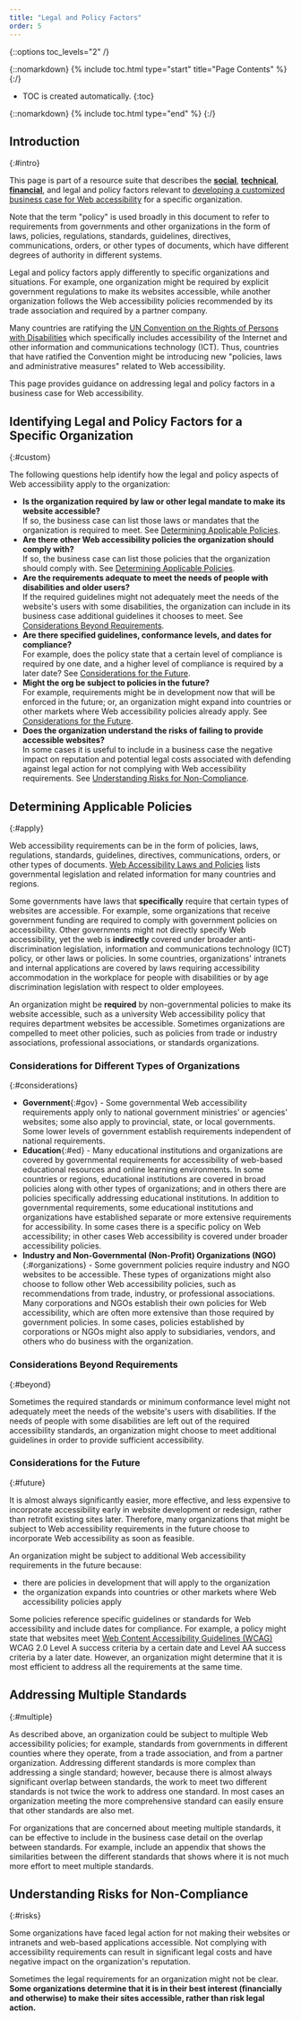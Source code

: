 ```yaml
---
title: "Legal and Policy Factors"
order: 5
---
```

{::options toc_levels="2" /}

{::nomarkdown}
{% include toc.html type="start" title="Page Contents" %}
{:/}

-   TOC is created automatically.
{:toc}

{::nomarkdown}
{% include toc.html type="end" %}
{:/}

## Introduction
{:#intro}

This page is part of a resource suite that describes the
[**social**](social-factors.html), [**technical**](technical-factors.md),
[**financial**](financial-factors.html), and legal and policy factors relevant to
[developing a customized business case for Web
accessibility](Overview.html) for a specific organization.

Note that the term "policy" is used broadly in this document to refer to
requirements from governments and other organizations in the form of
laws, policies, regulations, standards, guidelines, directives,
communications, orders, or other types of documents, which have
different degrees of authority in different systems.

Legal and policy factors apply differently to specific organizations and
situations. For example, one organization might be required by explicit
government regulations to make its websites accessible, while another
organization follows the Web accessibility policies recommended by its
trade association and required by a partner company.

Many countries are ratifying the [UN Convention on the Rights of Persons
with
Disabilities](http://www.un.org/disabilities/default.asp?navid=12&pid=150)
which specifically includes accessibility of the Internet and other
information and communications technology (ICT). Thus, countries that
have ratified the Convention might be introducing new "policies, laws
and administrative measures" related to Web accessibility.

This page provides guidance on addressing legal and policy factors in a
business case for Web accessibility.

## Identifying Legal and Policy Factors for a Specific Organization
{:#custom}

The following questions help identify how the legal and policy aspects
of Web accessibility apply to the organization:

-   **Is the organization required by law or other legal mandate to make
    its website accessible?**<br>
    If so, the business case can list those laws or mandates that the
    organization is required to meet. See [Determining Applicable
    Policies](#apply).
-   **Are there other Web accessibility policies the organization should
    comply with?**<br>
    If so, the business case can list those policies that the
    organization should comply with. See [Determining Applicable
    Policies](#apply).
-   **Are the requirements adequate to meet the needs of people with
    disabilities and older users?**<br>
    If the required guidelines might not adequately meet the needs of
    the website's users with some disabilities, the organization can
    include in its business case additional guidelines it chooses to
    meet. See [Considerations Beyond Requirements](#beyond).
-   **Are there specified guidelines, conformance levels, and dates for
    compliance?**<br>
    For example, does the policy state that a certain level of
    compliance is required by one date, and a higher level of compliance
    is required by a later date? See [Considerations for the
    Future](#future).
-   **Might the org be subject to policies in the future?**<br>
    For example, requirements might be in development now that will be
    enforced in the future; or, an organization might expand into
    countries or other markets where Web accessibility policies already
    apply. See [Considerations for the Future](#future).
-   **Does the organization understand the risks of failing to provide
    accessible websites?**<br>
    In some cases it is useful to include in a business case the
    negative impact on reputation and potential legal costs associated
    with defending against legal action for not complying with Web
    accessibility requirements. See [Understanding Risks for
    Non-Compliance](#risks).

## Determining Applicable Policies
{:#apply}

Web accessibility requirements can be in the form of policies, laws,
regulations, standards, guidelines, directives, communications, orders,
or other types of documents. [Web Accessibility Laws and
Policies](/WAI/Policy/Overview.html) lists governmental legislation and
related information for many countries and regions.

Some governments have laws that **specifically** require that certain
types of websites are accessible. For example, some organizations that
receive government funding are required to comply with government
policies on accessibility. Other governments might not directly specify
Web accessibility, yet the web is **indirectly** covered under broader
anti-discrimination legislation, information and communications
technology (ICT) policy, or other laws or policies. In some countries,
organizations' intranets and internal applications are covered by laws
requiring accessibility accommodation in the workplace for people with
disabilities or by age discrimination legislation with respect to older
employees.

An organization might be **required** by non-governmental policies to
make its website accessible, such as a university Web accessibility
policy that requires department websites be accessible. Sometimes
organizations are compelled to meet other policies, such as policies
from trade or industry associations, professional associations, or
standards organizations.

### Considerations for Different Types of Organizations
{:#considerations}

-   **Government**{:#gov} - Some governmental Web accessibility
    requirements apply only to national government ministries' or
    agencies' websites; some also apply to provincial, state, or local
    governments. Some lower levels of government establish requirements
    independent of national requirements.
-   **Education**{:#ed} - Many educational institutions and
    organizations are covered by governmental requirements for
    accessibility of web-based educational resources and online learning
    environments. In some countries or regions, educational institutions
    are covered in broad policies along with other types of
    organizations; and in others there are policies specifically
    addressing educational institutions. In addition to governmental
    requirements, some educational institutions and organizations have
    established separate or more extensive requirements for
    accessibility. In some cases there is a specific policy on Web
    accessibility; in other cases Web accessibility is covered under
    broader accessibility policies.
-   **Industry and Non-Governmental (Non-Profit)
    Organizations (NGO)**{:#organizations} - Some government policies require industry
    and NGO websites to be accessible. These types of organizations
    might also choose to follow other Web accessibility policies, such
    as recommendations from trade, industry, or professional
    associations. Many corporations and NGOs establish their own
    policies for Web accessibility, which are often more extensive than
    those required by government policies. In some cases, policies
    established by corporations or NGOs might also apply to
    subsidiaries, vendors, and others who do business with the
    organization.

### Considerations Beyond Requirements
{:#beyond}

Sometimes the required standards or minimum conformance level might not
adequately meet the needs of the website's users with disabilities. If
the needs of people with some disabilities are left out of the required
accessibility standards, an organization might choose to meet additional
guidelines in order to provide sufficient accessibility.

### Considerations for the Future
{:#future}

It is almost always significantly easier, more effective, and less
expensive to incorporate accessibility early in website development or
redesign, rather than retrofit existing sites later. Therefore, many
organizations that might be subject to Web accessibility requirements in
the future choose to incorporate Web accessibility as soon as feasible.

An organization might be subject to additional Web accessibility
requirements in the future because:

-   there are policies in development that will apply to the
    organization
-   the organization expands into countries or other markets where Web
    accessibility policies apply

Some policies reference specific guidelines or standards for Web
accessibility and include dates for compliance. For example, a policy
might state that websites meet [Web Content Accessibility Guidelines
(WCAG)](/WAI/intro/wcag.php) WCAG 2.0 Level A success criteria by a
certain date and Level AA success criteria by a later date. However, an
organization might determine that it is most efficient to address all
the requirements at the same time.

## Addressing Multiple Standards
{:#multiple}

As described above, an organization could be subject to multiple Web
accessibility policies; for example, standards from governments in
different counties where they operate, from a trade association, and
from a partner organization. Addressing different standards is more
complex than addressing a single standard; however, because there is
almost always significant overlap between standards, the work to meet
two different standards is not twice the work to address one standard.
In most cases an organization meeting the more comprehensive standard
can easily ensure that other standards are also met.

For organizations that are concerned about meeting multiple standards,
it can be effective to include in the business case detail on the
overlap between standards. For example, include an appendix that shows
the similarities between the different standards that shows where it is
not much more effort to meet multiple standards.

## Understanding Risks for Non-Compliance
{:#risks}

Some organizations have faced legal action for not making their websites
or intranets and web-based applications accessible. Not complying with
accessibility requirements can result in significant legal costs and
have negative impact on the organization's reputation.

Sometimes the legal requirements for an organization might not be clear.
**Some organizations determine that it is in their best interest
(financially and otherwise) to make their sites accessible, rather than
risk legal action.**
